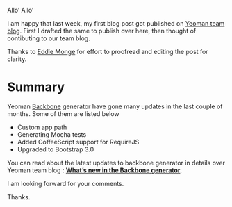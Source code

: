 Allo’ Allo’

I am happy that last week, my first blog post got published on [Yeoman team blog](http://yeoman.io/blog). First I drafted the same to publish over here, then thought of contibuting to our team blog.

Thanks to [Eddie Monge](https://github.com/eddiemonge) for effort to proofread and editing the post for clarity.

Summary
=======

Yeoman [Backbone](https://github.com/yeoman/generator-backbone) generator have gone many updates in the last couple of months. Some of them are listed below

-   Custom app path
-   Generating Mocha tests
-   Added CoffeeScript support for RequireJS
-   Upgraded to Bootstrap 3.0

You can read about the latest updates to backbone generator in details over Yeoman team blog : **[What’s new in the Backbone generator](http://yeoman.io/blog/whats-new-in-backbone-generator.html)**.

I am looking forward for your comments.

Thanks.
